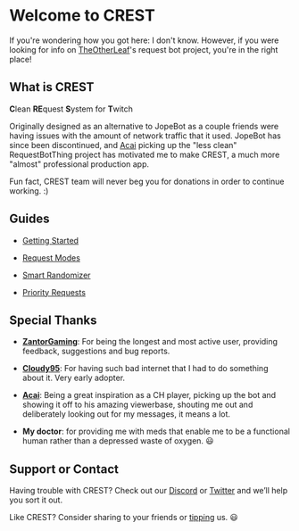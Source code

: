 # Welcome to CREST

If you're wondering how you got here: I don't know.
However, if you were looking for info on [TheOtherLeaf](https://twitch.tv/TheOtherLeaf)'s request bot project, you're in the right place!

## What is CREST

**C**lean **RE**quest **S**ystem for **T**witch

Originally designed as an alternative to JopeBot as a couple friends were having issues with the amount of network traffic that it used. JopeBot has since been discontinued, and [Acai](https://twitch.tv/acai) picking up the "less clean" RequestBotThing project has motivated me to make CREST, a much more "almost" professional production app.

Fun fact, CREST team will never beg you for donations in order to continue working. :)

## Guides

- [Getting Started](pages/getting-started.md)

- [Request Modes](pages/request-modes.md)

- [Smart Randomizer](pages/smart-randomizer.md)

- [Priority Requests](pages/priority-requests.md)

## Special Thanks

- **[ZantorGaming](https://twitch.tv/zantorgaming)**: For being the longest and most active user, providing feedback, suggestions and bug reports.

- **[Cloudy95](https://twitch.tv/cloudy95)**: For having such bad internet that I had to do something about it. Very early adopter.

- **[Acai](https://twitch.tv/acai)**: Being a great inspiration as a CH player, picking up the bot and showing it off to his amazing viewerbase, shouting me out and deliberately looking out for my messages, it means a lot.

- **My doctor**: for providing me with meds that enable me to be a functional human rather than a depressed waste of oxygen. 😃

## Support or Contact

Having trouble with CREST? Check out our [Discord](https://discord.gg/sTJqvyq) or [Twitter](https://twitter.com/underscoreLeaf) and we’ll help you sort it out.

Like CREST? Consider sharing to your friends or [tipping](https://paypal.me/LeafyLeaf) us. 😃
